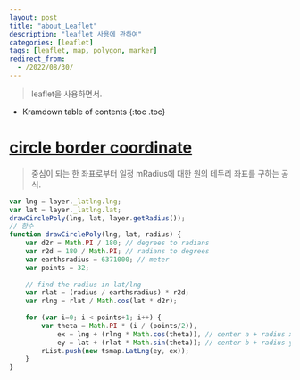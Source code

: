 ```yaml
---
layout: post
title: "about_Leaflet"
description: "leaflet 사용에 관하여"
categories: [leaflet]
tags: [leaflet, map, polygon, marker]
redirect_from:
  - /2022/08/30/
---
```


> leaflet을 사용하면서.

* Kramdown table of contents
{:toc .toc}

# <ins>circle border coordinate</ins>
> 중심이 되는 한 좌표로부터 일정 mRadius에 대한 원의 테두리 좌표를 구하는 공식.

~~~js
var lng = layer._latlng.lng;
var lat = layer._latlng.lat;
drawCirclePoly(lng, lat, layer.getRadius());
// 함수
function drawCirclePoly(lng, lat, radius) {
	var d2r = Math.PI / 180; // degrees to radians
	var r2d = 180 / Math.PI; // radians to degrees
	var earthsradius = 6371000; // meter
	var points = 32;
					
	// find the radius in lat/lng
	var rlat = (radius / earthsradius) * r2d;
	var rlng = rlat / Math.cos(lat * d2r);
					
	for (var i=0; i < points+1; i++) {
		var theta = Math.PI * (i / (points/2)),
			ex = lng + (rlng * Math.cos(theta)), // center a + radius x * cos(theta)
			ey = lat + (rlat * Math.sin(theta)); // center b + radius y * sin(theta)
		rList.push(new tsmap.LatLng(ey, ex));
	}
}
~~~